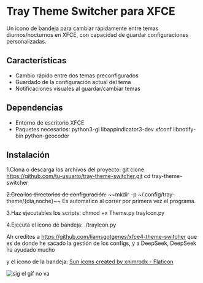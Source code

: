 # Tray Theme Switcher para XFCE

Un icono de bandeja para cambiar rápidamente entre temas diurnos/nocturnos en XFCE, con capacidad de guardar configuraciones personalizadas.

## Características
- Cambio rápido entre dos temas preconfigurados
- Guardado de la configuración actual del tema
- Notificaciones visuales al guardar/cambiar temas


## Dependencias
- Entorno de escritorio XFCE
- Paquetes necesarios:
python3-gi libappindicator3-dev xfconf libnotify-bin python-geocoder


## Instalación
1.Clona o descarga los archivos del proyecto:
git clone https://github.com/tu-usuario/tray-theme-switcher.git
cd tray-theme-switcher

~~2.Crea los directorios de configuración:~~ 
~~mkdir -p ~/.config/tray-theme/{dia,noche}~~
Es automatico al correr por primera vez el programa.

3.Haz ejecutables los scripts:
chmod +x Theme.py trayIcon.py

4.Ejecuta el icono de bandeja:
./trayIcon.py


Ah creditos a https://github.com/liamsgotgenes/xfce4-theme-switcher
que es de donde he sacado la gestión de los configs, y a DeepSeek, DeepSeek ha ayudado mucho

y el icono de la bandeja:
<a href="https://www.flaticon.com/free-icons/sun" title="sun icons">Sun icons created by xnimrodx - Flaticon</a>


![sig el gif no va](https://github.com/yodefuensa/TrayTheme/blob/main/doc_2025-04-07_18-43-06.gif)